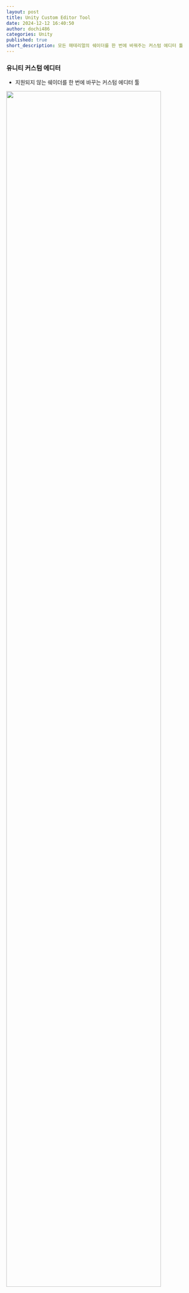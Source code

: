 ```yaml
---
layout: post
title: Unity Custom Editor Tool
date: 2024-12-12 16:40:50
author: dochi486
categories: Unity
published: true
short_description: 모든 매테리얼의 쉐이더를 한 번에 바꿔주는 커스텀 에디터 툴
---
```


### 유니티 커스텀 에디터

- 지원되지 않는 쉐이더를 한 번에 바꾸는 커스텀 에디터 툴

<img src = "https://img1.daumcdn.net/thumb/R1280x0/?scode=mtistory2&fname=https%3A%2F%2Fblog.kakaocdn.net%2Fdn%2FcFhav8%2FbtsLj3Qre2Z%2FqPaXqQWui7O9zvP5hquGh1%2Fimg.png" width= "90%">

